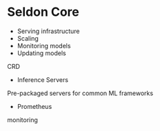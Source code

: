 # Seldon Core

* Serving infrastructure
* Scaling
* Monitoring models
* Updating models

CRD



* Inference Servers

Pre-packaged servers for common ML frameworks



* Prometheus

monitoring



